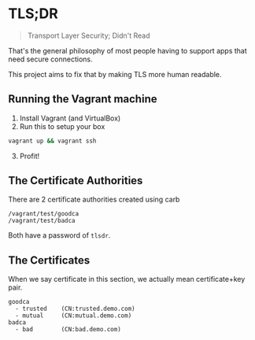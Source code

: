 TLS;DR
===
> Transport Layer Security; Didn't Read

That's the general philosophy of most people having to support apps that need secure connections.

This project aims to fix that by making TLS more human readable.

Running the Vagrant machine
---

1. Install Vagrant (and VirtualBox)
2. Run this to setup your box
```bash
vagrant up && vagrant ssh
```
3. Profit!

The Certificate Authorities
---
There are 2 certificate authorities created using carb

    /vagrant/test/goodca
    /vagrant/test/badca

Both have a password of `tlsdr`.

The Certificates
---
When we say certificate in this section, we actually mean certificate+key pair.

```
goodca
  - trusted    (CN:trusted.demo.com)
  - mutual     (CN:mutual.demo.com)
badca
  - bad        (CN:bad.demo.com)
```
